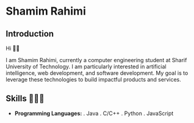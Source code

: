 # Shamim Rahimi

## Introduction 

Hi 👋🏻

I am Shamim Rahimi, currently a computer engineering student at Sharif University of Technology. I am particularly interested in artificial intelligence, web development, and software development. My goal is to leverage these technologies to build impactful products and services.

## Skills 👩🏻‍💻
- **Programming Languages:**
  . Java
  . C/C++
  . Python
  . JavaScript

